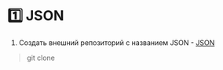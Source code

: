 :one: JSON 
===
1. Создать внешний репозиторий c названием JSON - [JSON](https://github.com/TorontoPinokio/JSON)
> git clone
